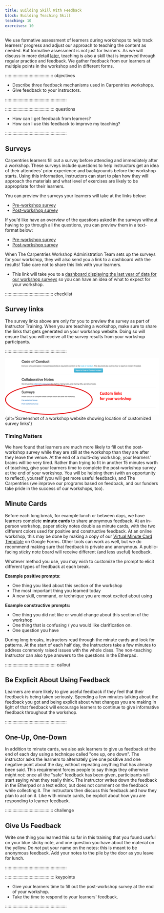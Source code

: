 ```yaml
---
title: Building Skill With Feedback
block: Building Teaching Skill
teaching: 10
exercises: 10
---
```


We use formative assessment of learners during workshops to help track
learners' progress and adjust our approach to teaching the content as needed.
But formative assessment is not just for learners. As we will discuss in more detail
[later](11-practice-teaching), teaching is also a skill that is improved
through regular practice and feedback. We gather feedback from our learners
at multiple points in the workshop and in different forms.

::::::::::::::::::::::::::::::::::::::: objectives

- Describe three feedback mechanisms used in Carpentries workshops.
- Give feedback to your instructors.

::::::::::::::::::::::::::::::::::::::::::::::::::

:::::::::::::::::::::::::::::::::::::::: questions

- How can I get feedback from learners?
- How can I use this feedback to improve my teaching?

::::::::::::::::::::::::::::::::::::::::::::::::::

## Surveys

Carpentries learners fill out a survey before attending and immediately after a workshop.
These surveys include questions to help instructors get an idea of their attendees' prior
experience and backgrounds before the workshop starts. Using this information, instructors
can start to plan how they will approach the materials and what level of exercises
are likely to be appropriate for their learners.

You can preview the surveys your learners will take at the links below:

- [Pre-workshop survey](https://carpentries.typeform.com/to/wi32rS?__dangerous-disable-submissions)
- [Post-workshop survey](https://carpentries.typeform.com/to/UgVdRQ?__dangerous-disable-submissions)

If you'd like have an overview of the questions asked in the surveys without having to go through
all the questions, you can preview them in a text-format below:

- [Pre-workshop survey](https://carpentries.github.io/assessment-archives/pre-workshop/pre-workshop.html)
- [Post-workshop survey](https://carpentries.github.io/assessment-archives/post-workshop/post-workshop.html)

When The Carpentries Workshop Administration Team sets up the surveys for your workshop, they will also send you a link to
a dashboard with the results! Take care not to share this link with your learners.

- This link will take you to a [dashboard displaying the last year of data for our workshop
  surveys](https://workshop-reports.carpentries.org/?aggregate-workshops) so you can have an idea of
  what to expect for your workshop.

:::::::::::::::::::::::::::::::::::::::  checklist

## Survey links

The survey links above are only for you to preview the survey as part of
Instructor Training. When you are teaching a workshop, make sure to share the
links that gets generated on your workshop website. Doing so will ensure that
you will receive all the survey results from your workshop participants.


::::::::::::::::::::::::::::::::::::::::::::::::::

![](fig/surveyscreenshot3.svg){alt='Screenshot of a workshop website showing location of customized survey links'}

### Timing Matters

We have found that learners are much more likely to fill out the post-workshop survey
while they are still at the workshop than they are after they leave the venue. At the end
of a multi-day workshop, your learners' brains will be very tired. Rather than trying to
fit in another 15 minutes worth of teaching, give your learners time to complete the
post-workshop survey at the end of your workshop. You will be helping them (with an
opportunity to reflect), yourself (you will get more useful feedback), and The Carpentries
(we improve our programs based on feedback, and our funders take pride in the success of our workshops, too).

## Minute Cards

Before each long break, for example lunch or between days, we
have learners complete **minute cards** to share anonymous feedback. At an in-person workshop,
paper sticky notes double as minute cards, with the two different colors used for positive and
constructive feedback. At an online workshop, this may be done by making a copy of our [Virtual Minute Card Template](https://docs.google.com/forms/d/1p7iOV5HNvy4POS4g6eottY8RSfKq4kaoKz1-jIFYTMI/template/preview)
on Google Forms. Other tools can work as well, but we do recommend making sure that feedback is private and
anonymous. A public-facing sticky note board will receive different (and less useful) feedback.

Whatever method you use, you may wish to customize the prompt to elicit different types of feedback at each break.

**Example positive prompts:**

- One thing you liked about this section of the workshop
- The most important thing you learned today
- A new skill, command, or technique you are most excited about using

**Example constructive prompts:**

- One thing you did not like or would change about this section of the workshop
- One thing that is confusing / you would like clarification on.
- One question you have

During long breaks, instructors read through the minute
cards and look for patterns. At the start of each half day, the Instructors
take a few minutes to address commonly raised issues with the whole class. The
non-teaching Instructor can also type answers to the questions in the Etherpad.

:::::::::::::::::::::::::::::::::::::::::  callout

## Be Explicit About Using Feedback

Learners are more likely to give useful feedback if they feel that their feedback
is being taken seriously. Spending a few minutes talking about the feedback you got
and being explicit about what changes you are making in light of that feedback
will encourage learners to continue to give informative feedback throughout the workshop.


::::::::::::::::::::::::::::::::::::::::::::::::::

## One-Up, One-Down

In addition to minute cards, we also ask learners to give us feedback at the end
of each day using a technique called "one up, one down".  The
instructor asks the learners to alternately give one positive and one
negative point about the day, without repeating anything that has
already been said.  This requirement forces people to say things they
otherwise might not: once all the "safe" feedback has been given,
participants will start saying what they really think. The instructor
writes down the feedback in the Etherpad or a text editor,
but does not comment on the feedback while collecting it. The instructors then
discuss this feedback and how they plan to act on it. Like with minute cards, be explicit
about how you are responding to learner feedback.

:::::::::::::::::::::::::::::::::::::::  challenge

## Give Us Feedback

Write one thing you learned this so far in this training that you found useful on
your blue sticky note, and one question you have about the material
on the yellow.  Do *not* put your name on the notes: this is meant to
be anonymous feedback.  Add your notes to the pile by the door as
you leave for lunch.


::::::::::::::::::::::::::::::::::::::::::::::::::

:::::::::::::::::::::::::::::::::::::::: keypoints

- Give your learners time to fill out the post-workshop survey at the end of your workshop.
- Take the time to respond to your learners' feedback.

::::::::::::::::::::::::::::::::::::::::::::::::::


